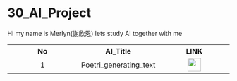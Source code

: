 # 30_AI_Project
Hi my name is Merlyn(謝欣恩) 
lets study AI together with me

<table align="center" style="width: 100%; text-align: center; margin-left: auto; margin-right: auto;">
  <tr>
    <th style="width: 33.33%;">No</th>
    <th style="width: 33.33%;">AI_Title</th>
    <th style="width: 33.33%;">LINK</th>
  </tr>
  <tr>
    <td style="width: 33.33%;">1</td>
    <td style="width: 33.33%;">Poetri_generating_text</td>
    <td style="width: 33.33%;">
      <a href="https://github.com/MerlynCoding/poetic_texts">
        <img src="https://tse1.mm.bing.net/th/id/OIG4.UDJI9JL455q_smLmM23a?pid=ImgGn" height="30" width="30" />
      </a>
    </td>
  </tr>
</table>
